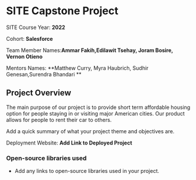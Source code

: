
# SITE Capstone Project

SITE Course Year: **2022**

Cohort: **Salesforce**

Team Member Names:**Ammar Fakih,Edilawit Tsehay, Joram Bosire, Vernon Otieno**

Mentors Names: **Matthew Curry, Myra Haubrich, Sudhir Genesan,Surendra Bhandari **

## Project Overview

The main purpose of our project is to provide short term affordable housing option for people staying in or visiting major American cities. Our product allows for people to rent their car to others.

Add a quick summary of what your project theme and objectives are. 

Deployment Website: **Add Link to Deployed Project**

### Open-source libraries used

- Add any links to open-source libraries used in your project.
